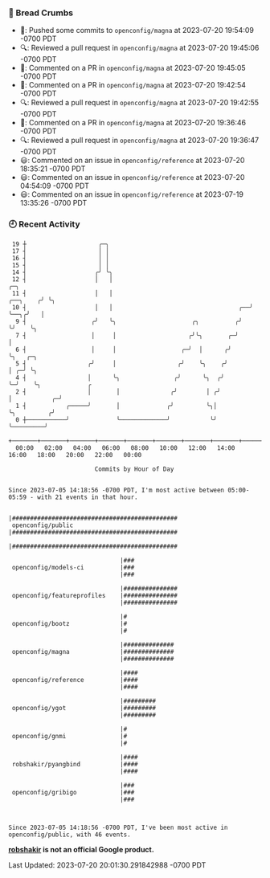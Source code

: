 ### 🍞 Bread Crumbs

 * 🚢: Pushed some commits to `openconfig/magna` at 2023-07-20 19:54:09 -0700 PDT
 * 🔍: Reviewed a pull request in  `openconfig/magna` at 2023-07-20 19:45:06 -0700 PDT
 * 💬: Commented on a PR in  `openconfig/magna` at 2023-07-20 19:45:05 -0700 PDT
 * 💬: Commented on a PR in  `openconfig/magna` at 2023-07-20 19:42:54 -0700 PDT
 * 🔍: Reviewed a pull request in  `openconfig/magna` at 2023-07-20 19:42:55 -0700 PDT
 * 💬: Commented on a PR in  `openconfig/magna` at 2023-07-20 19:36:46 -0700 PDT
 * 🔍: Reviewed a pull request in  `openconfig/magna` at 2023-07-20 19:36:47 -0700 PDT
 * 😃: Commented on an issue in `openconfig/reference` at 2023-07-20 18:35:21 -0700 PDT
 * 😃: Commented on an issue in `openconfig/reference` at 2023-07-20 04:54:09 -0700 PDT
 * 😃: Commented on an issue in `openconfig/reference` at 2023-07-19 13:35:26 -0700 PDT

### 🕘 Recent Activity
```
 19 ┼                    ╭─╮
 17 ┤                    │ │
 16 ┤                    │ │
 15 ┤                    │ │
 14 ┤                   ╭╯ ╰╮
 12 ┤                   │   │                                               ╭─╮
 11 ┤                   │   │                                      ╭──╮    ╭╯ ╰╮
 10 ┤                   │   │                                   ╭──╯  ╰──╮╭╯   │
  9 ┤                  ╭╯   ╰╮                     ╭╮          ╭╯        ╰╯    ╰╮
  7 ┤                  │     │                    ╭╯╰╮       ╭─╯                │
  6 ┤                  │     │                  ╭─╯  │      ╭╯                  ╰╮   ╭─╮
  5 ┤                 ╭╯     │                 ╭╯    ╰╮    ╭╯                    │ ╭─╯ ╰╮
  4 ┤                 │      ╰╮               ╭╯      ╰╮  ╭╯                     ╰─╯    ╰╮             ╭
  2 ┤                 │       │              ╭╯        │ ╭╯                              │           ╭─╯
  1 ┤           ╭─────╯       │             ╭╯         ╰╮│                               ╰╮         ╭╯
  0 ┼───────────╯             ╰─────────────╯           ╰╯                                ╰─────────╯
    +───────+───────+───────+───────+───────+───────+───────+───────+───────+───────+───────+───────+────
  00:00   02:00   04:00   06:00   08:00   10:00   12:00   14:00   16:00   18:00   20:00   22:00   00:00   

						Commits by Hour of Day


Since 2023-07-05 14:18:56 -0700 PDT, I'm most active between 05:00-05:59 - with 21 events in that hour.

```



```
                               |##############################################
 openconfig/public             |##############################################
                               |##############################################

                               |###
 openconfig/models-ci          |###
                               |###

                               |###############
 openconfig/featureprofiles    |###############
                               |###############

                               |#
 openconfig/bootz              |#
                               |#

                               |##############
 openconfig/magna              |##############
                               |##############

                               |####
 openconfig/reference          |####
                               |####

                               |#########
 openconfig/ygot               |#########
                               |#########

                               |#
 openconfig/gnmi               |#
                               |#

                               |####
 robshakir/pyangbind           |####
                               |####

                               |###
 openconfig/gribigo            |###
                               |###



Since 2023-07-05 14:18:56 -0700 PDT, I've been most active in openconfig/public, with 46 events.

```
**[robshakir](mailto:robjs@google.com) is not an official Google product.**  


Last Updated: 2023-07-20 20:01:30.291842988 -0700 PDT
